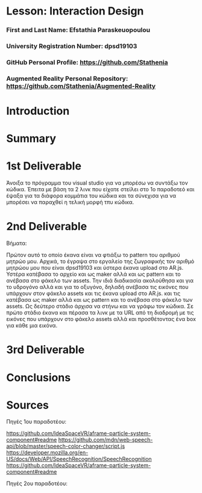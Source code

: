 # Lesson: Interaction Design

### First and Last Name: Efstathia Paraskeuopoulou
### University Registration Number: dpsd19103
### GitHub Personal Profile: https://github.com/Stathenia
### Augmented Reality Personal Repository: https://github.com/Stathenia/Augmented-Reality

# Introduction

# Summary


# 1st Deliverable
Άνοιξα το πρόγραμμα του visual studio για να μπορέσω να συντάξω τον κώδικα. Έπειτα με βάση τα 2 λινκ που είχατε στείλει στο 1ο παραδοτεό 
και έψαξα για τα διάφορα κομμάτια του κώδικα και τα σύνεχισα για να μπορέσει να παραχθεί η τελική μορφή τπυ κώδικα. 

# 2nd Deliverable

Βήματα:

Πρώτον αυτό το οποίο έκανα είναι να φτιάξω το pattern του αριθμού μητρώο μου. Αρχικά, το έγραψα στο εργαλείο της ζωγραφικής τον αριθμό μητρώου μου που είναι dpsd19103 και ύστερα έκανα upload στο AR.js. Υστέρα κατέβασα το αρχείο και ως maker αλλά και ως pattern και το ανέβασα στο φάκελο των  assets. Την ιδιά διαδικασία ακολούθησα και για το υδρογόνο αλλά και για το οξυγόνο, δηλαδή ανέβασα τις εικόνες που υπάρχουν στον φάκελο assets και τις έκανα upload στο AR.js. και τις κατέβασα ως maker αλλά και ως pattern και το ανέβασα στο φάκελο των  assets. 
Ως δεύτερο στάδιο άρχισα να στήνω και να γράφω τον κώδικα. 
Σε πρώτο στάδιο έκανα και πέρασα τα λινκ με τα URL από τη διαδρομή με τις εικόνες που υπάρχουν στο φάκελο assets αλλά και προσθέτοντας ένα box για κάθε μια εικόνα. 



# 3rd Deliverable 


# Conclusions


# Sources
Πηγές 1ου παραδοτέου: 

https://github.com/IdeaSpaceVR/aframe-particle-system-component#readme
https://github.com/mdn/web-speech-api/blob/master/speech-color-changer/script.js
https://developer.mozilla.org/en-US/docs/Web/API/SpeechRecognition/SpeechRecognition
https://github.com/IdeaSpaceVR/aframe-particle-system-component#readme


Πηγές 2ου παραδοτέου:
